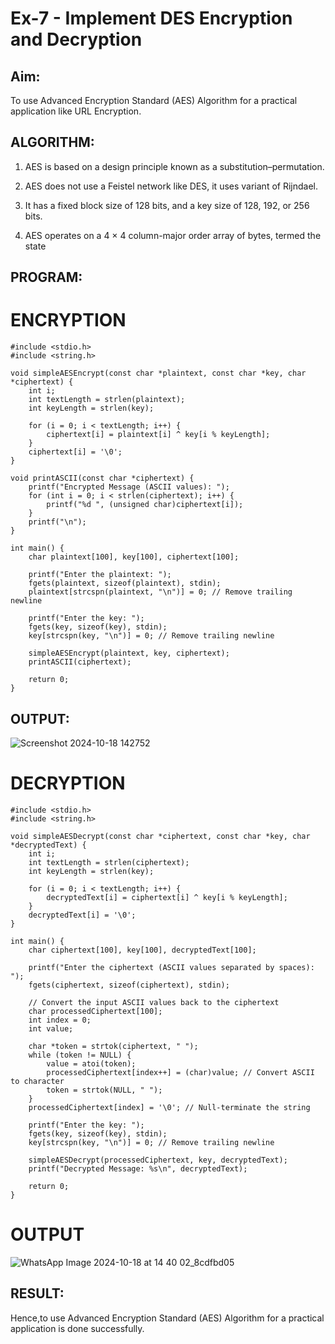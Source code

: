 # Ex-7 - Implement DES Encryption and Decryption

## Aim:

  To use Advanced Encryption Standard (AES) Algorithm for a practical application like URL Encryption.

## ALGORITHM: 

  1. AES is based on a design principle known as a substitution–permutation.
    
  2. AES does not use a Feistel network like DES, it uses variant of Rijndael.
   
  3. It has a fixed block size of 128 bits, and a key size of 128, 192, or 256 bits.
   
  4. AES operates on a 4 × 4 column-major order array of bytes, termed the state

## PROGRAM: 
# ENCRYPTION
```
#include <stdio.h>
#include <string.h>

void simpleAESEncrypt(const char *plaintext, const char *key, char *ciphertext) {
    int i;
    int textLength = strlen(plaintext);
    int keyLength = strlen(key);

    for (i = 0; i < textLength; i++) {
        ciphertext[i] = plaintext[i] ^ key[i % keyLength]; 
    }
    ciphertext[i] = '\0'; 
}

void printASCII(const char *ciphertext) {
    printf("Encrypted Message (ASCII values): ");
    for (int i = 0; i < strlen(ciphertext); i++) {
        printf("%d ", (unsigned char)ciphertext[i]); 
    }
    printf("\n");
}

int main() {
    char plaintext[100], key[100], ciphertext[100];

    printf("Enter the plaintext: ");
    fgets(plaintext, sizeof(plaintext), stdin);
    plaintext[strcspn(plaintext, "\n")] = 0; // Remove trailing newline

    printf("Enter the key: ");
    fgets(key, sizeof(key), stdin);
    key[strcspn(key, "\n")] = 0; // Remove trailing newline

    simpleAESEncrypt(plaintext, key, ciphertext);
    printASCII(ciphertext);  

    return 0;
}
```
## OUTPUT:

![Screenshot 2024-10-18 142752](https://github.com/user-attachments/assets/a6954bda-c477-4e0b-b5d7-c7305113cc16)
# DECRYPTION
```
#include <stdio.h>
#include <string.h>

void simpleAESDecrypt(const char *ciphertext, const char *key, char *decryptedText) {
    int i;
    int textLength = strlen(ciphertext);
    int keyLength = strlen(key);

    for (i = 0; i < textLength; i++) {
        decryptedText[i] = ciphertext[i] ^ key[i % keyLength]; 
    }
    decryptedText[i] = '\0'; 
}

int main() {
    char ciphertext[100], key[100], decryptedText[100];

    printf("Enter the ciphertext (ASCII values separated by spaces): ");
    fgets(ciphertext, sizeof(ciphertext), stdin);
    
    // Convert the input ASCII values back to the ciphertext
    char processedCiphertext[100];
    int index = 0;
    int value;

    char *token = strtok(ciphertext, " ");
    while (token != NULL) {
        value = atoi(token);
        processedCiphertext[index++] = (char)value; // Convert ASCII to character
        token = strtok(NULL, " ");
    }
    processedCiphertext[index] = '\0'; // Null-terminate the string

    printf("Enter the key: ");
    fgets(key, sizeof(key), stdin);
    key[strcspn(key, "\n")] = 0; // Remove trailing newline

    simpleAESDecrypt(processedCiphertext, key, decryptedText);
    printf("Decrypted Message: %s\n", decryptedText);

    return 0;
}

```
# OUTPUT
![WhatsApp Image 2024-10-18 at 14 40 02_8cdfbd05](https://github.com/user-attachments/assets/72e23210-3940-422f-a516-be1b182d485b)


## RESULT: 

Hence,to use Advanced Encryption Standard (AES) Algorithm for a practical application is done successfully.
